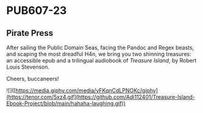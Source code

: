 # PUB607-23

## Pirate Press

After sailing the Public Domain Seas, facing the Pandoc and Regex beasts, and scaping the most dreadful H4n,
we bring you two shinning treasures: an accessible epub and a trilingual audiobook of *Treasure Island*,
by Robert Louis Stevenson.

Cheers, buccaneers!


![]([https://media.giphy.com/media/vFKqnCdLPNOKc/giphy](https://tenor.com/5xz4.gif](https://github.com/Adi112401/Treasure-Island-Ebook-Project/blob/main/hahaha-laughing.gif))
